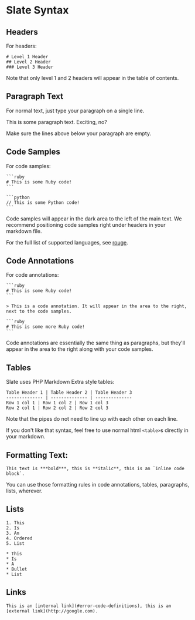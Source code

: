# Slate Syntax

## Headers

For headers:

    # Level 1 Header
    ## Level 2 Header
    ### Level 3 Header

Note that only level 1 and 2 headers will appear in the table of contents.

## Paragraph Text

For normal text, just type your paragraph on a single line.

  This is some paragraph text. Exciting, no?

Make sure the lines above below your paragraph are empty.

## Code Samples

For code samples:

    ```ruby
    # This is some Ruby code!
    ```

    ```python
    // This is some Python code!
    ```

Code samples will appear in the dark area to the left of the main text. We recommend positioning code samples right under headers in your markdown file.

For the full list of supported languages, see [rouge](http://rouge.jayferd.us/demo).

## Code Annotations

For code annotations:

    ```ruby
    # This is some Ruby code!
    ```

    > This is a code annotation. It will appear in the area to the right, next to the code samples.

    ```ruby
    # This is some more Ruby code!
    ```

Code annotations are essentially the same thing as paragraphs, but they'll appear in the area to the right along with your code samples.

## Tables

Slate uses PHP Markdown Extra style tables:

    Table Header 1 | Table Header 2 | Table Header 3
    -------------- | -------------- | --------------
    Row 1 col 1 | Row 1 col 2 | Row 1 col 3
    Row 2 col 1 | Row 2 col 2 | Row 2 col 3

Note that the pipes do not need to line up with each other on each line.

If you don't like that syntax, feel free to use normal html `<table>`s directly in your markdown.

## Formatting Text:

    This text is ***bold***, this is **italic**, this is an `inline code block`.

You can use those formatting rules in code annotations, tables, paragraphs, lists, wherever.

## Lists

    1. This
    2. Is
    3. An
    4. Ordered
    5. List

    * This
    * Is
    * A
    * Bullet
    * List

## Links

    This is an [internal link](#error-code-definitions), this is an [external link](http://google.com).
